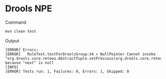 # Drools NPE

Command
```bash
mvn clean test
```

Output
```
[ERROR] Errors:
[ERROR]   RuleTest.testForDroolsGroup:34 » NullPointer Cannot invoke "org.drools.core.reteoo.AbstractTuple.setPrevious(org.drools.core.reteoo.Tuple)" because "next" is null
[INFO]
[ERROR] Tests run: 1, Failures: 0, Errors: 1, Skipped: 0
```